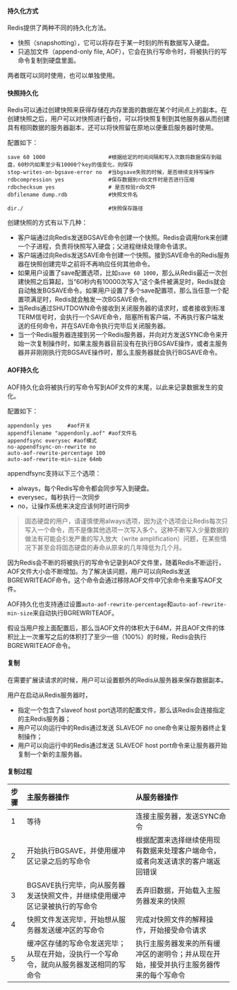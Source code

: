 #### 持久化方式

Redis提供了两种不同的持久化方法。

* 快照（snapshotting），它可以将存在于某一时刻的所有数据写入硬盘。
* 只追加文件（append-only file, AOF），它会在执行写命令时，将被执行的写命令复制到硬盘里面。

两者既可以同时使用，也可以单独使用。

#### 快照持久化

Redis可以通过创建快照来获得存储在内存里面的数据在某个时间点上的副本。在创建快照之后，用户可以对快照进行备份，可以将快照复制到其他服务器从而创建具有相同数据的服务器副本，还可以将快照留在原地以便重启服务器时使用。

配置如下：

```
save 60 1000                    #根据给定的时间间隔和写入次数将数据保存到磁盘，60秒内如果至少有10000个key的值变化，则保存
stop-writes-on-bgsave-error no  #当bgsave失败的时候，是否继续支持写操作
rdbcompression yes              #保存数据到rdb文件时是否进行压缩
rdbchecksum yes                 # 是否校验rdb文件
dbfilename dump.rdb             #快照文件名
```

```
dir./                           #快照保存路径
```

创建快照的方式有以下几种：

* 客户端通过向Redis发送BGSAVE命令创建一个快照。Redis会调用fork来创建一个子进程，负责将快照写入硬盘；父进程继续处理命令请求。
* 客户端通过向Redis发送SAVE命令创建一个快照。接到SAVE命令的Redis服务器在快照创建完毕之前将不再响应任何其他命令。
* 如果用户设置了save配置选项，比如`save 60 1000`，那么从Redis最近一次创建快照之后算起，当“60秒内有10000次写入”这个条件被满足时，Redis就会自动触发BGSAVE命令。如果用户设置了多个save配置项，那么当任意一个配置项满足时，Redis就会触发一次BGSAVE命令。
* 当Redis通过SHUTDOWN命令接收到关闭服务器的请求时，或者接收到标准TERM信号时，会执行一个SAVE命令，阻塞所有客户端，不再执行客户端发送的任何命令，并在SAVE命令执行完毕后关闭服务器。
* 当一个Redis服务器连接到另一个Redis服务器，并向对方发送SYNC命令来开始一次复制操作时，如果主服务器目前没有在执行BGSAVE操作，或者主服务器并非刚刚执行完BGSAVE操作时，那么主服务器就会执行BGSAVE命令。

#### AOF持久化

AOF持久化会将被执行的写命令写到AOF文件的末尾，以此来记录数据发生的变化。

配置如下：

```
appendonly yes     #aof开关
appendfilename "appendonly.aof" #aof文件名
appendfsync everysec #aof模式
no-appendfsync-on-rewrite no
auto-aof-rewrite-percentage 100
auto-aof-rewrite-min-size 64mb
```

appendfsync支持以下三个选项：

* always，每个Redis写命令都会同步写入到硬盘。
* everysec，每秒执行一次同步
* no，让操作系统来决定应该何时进行同步

> 固态硬盘的用户，请谨慎使用always选项，因为这个选项会让Redis每次只写入一个命令，而不是像其他选项一次写入多个。这种不断写入少量数据的做法有可能会引发严重的写入放大（write amplification）问题，在某些情况下甚至会将固态硬盘的寿命从原来的几年降低为几个月。

因为Redis会不断的将被执行的写命令记录到AOF文件里，随着Redis不断运行，AOF文件大小会不断增加。为了解决该问题，用户可以向Redis发送BGREWRITEAOF命令。这个命令会通过移除AOF文件中冗余命令来重写AOF文件。

AOF持久化也支持通过设置`auto-aof-rewrite-percentage`和`auto-aof-rewrite-min-size`来自动执行BGREWRITEAOF。

假设当用户按上面配置后，那么当AOF文件的体积大于64M，并且AOF文件的体积比上一次重写之后的体积打了至少一倍（100%）的时候，Redis会执行BGREWRITEAOF命令。

#### 复制

在需要扩展读请求的时候，用户可以设置额外的Redis从服务器来保存数据副本。

用户在启动从Redis服务器时，

* 指定一个包含了slaveof host port选项的配置文件，那么该Redis会连接指定的主Redis服务器；
* 用户可以向运行中的Redis通过发送 SLAVEOF no one命令来让服务器终止复制操作；
* 用户可以向运行中的Redis通过发送 SLAVEOF host port命令来让服务器开始复制一个新的主服务器。

#### 复制过程

| 步骤 | 主服务器操作 | 从服务器操作 |
| :--- | :--- | :--- |
| 1 | 等待 | 连接主服务器，发送SYNC命令 |
| 2 | 开始执行BGSAVE，并使用缓冲区记录之后的写命令 | 根据配置来选择继续使用现有数据来处理客户端命令，或者向发送请求的客户端返回错误 |
| 3 | BGSAVE执行完毕，向从服务器发送快照文件，并继续使用缓冲区记录被执行的写命令 | 丢弃旧数据，开始载入主服务器发来的快照 |
| 4 | 快照文件发送完毕，开始想从服务器发送缓冲区的写命令 | 完成对快照文件的解释操作，开始接受命令请求 |
| 5 | 缓冲区存储的写命令发送完毕；从现在开始，没执行一个写命令，就向从服务器发送相同的写命令 | 执行主服务器发来的所有缓冲区的谢明令；并从现在开始，接受并执行主服务器传来的每个写命令 |



